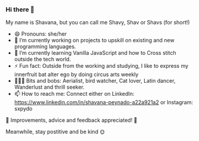 ### Hi there 👋 
My name is Shavana, but you can call me Shavy, Shav or Shavs (for short!)
- 😄 Pronouns: she/her
- 🔭 I’m currently working on projects to upskill on existing and new programming languages.
- 🌱 I’m currently learning Vanilla JavaScript and how to Cross stitch outside the tech world.
- ⚡ Fun fact: Outside from the working and studying, I like to express my  innerfruit bat alter ego by doing circus arts weekly
- 👩🏾‍💻 Bits and bobs: Aerialist, bird watcher, Cat lover, Latin dancer, Wanderlust and thrill seeker.
- 📫 How to reach me: Connect either on LinkedIn: https://www.linkedin.com/in/shavana-peynado-a22a921a2 or Instagram: sxpydo

🔨 Improvements, advice and feedback appreciated! 🔨

Meanwhile, stay postitive and be kind 🌞

<!--
**sxpydo/sxpydo** is a ✨ _special_ ✨ repository because its `README.md` (this file) appears on your GitHub profile.

Here are some ideas to get you started:

- 🔭 I’m currently working on ...
- 🌱 I’m currently learning ...
- 👯 I’m looking to collaborate on ...
- 🤔 I’m looking for help with ...
- 💬 Ask me about ...
- 📫 How to reach me: ...
- 😄 Pronouns: ...
- ⚡ Fun fact: ...
-->
